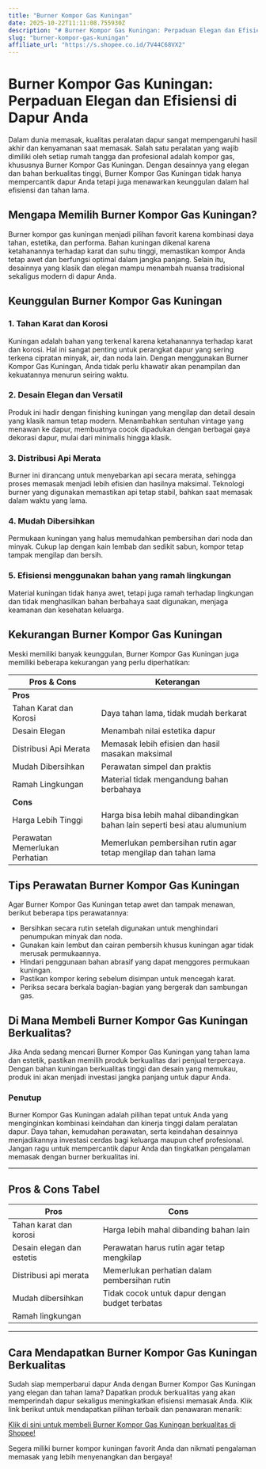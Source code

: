 ```yaml
---
title: "Burner Kompor Gas Kuningan"
date: 2025-10-22T11:11:08.755930Z
description: "# Burner Kompor Gas Kuningan: Perpaduan Elegan dan Efisiensi di Dapur Anda..."
slug: "burner-kompor-gas-kuningan"
affiliate_url: "https://s.shopee.co.id/7V44C68VX2"
---
```

# Burner Kompor Gas Kuningan: Perpaduan Elegan dan Efisiensi di Dapur Anda

Dalam dunia memasak, kualitas peralatan dapur sangat mempengaruhi hasil akhir dan kenyamanan saat memasak. Salah satu peralatan yang wajib dimiliki oleh setiap rumah tangga dan profesional adalah kompor gas, khususnya Burner Kompor Gas Kuningan. Dengan desainnya yang elegan dan bahan berkualitas tinggi, Burner Kompor Gas Kuningan tidak hanya mempercantik dapur Anda tetapi juga menawarkan keunggulan dalam hal efisiensi dan tahan lama.

## Mengapa Memilih Burner Kompor Gas Kuningan?

Burner kompor gas kuningan menjadi pilihan favorit karena kombinasi daya tahan, estetika, dan performa. Bahan kuningan dikenal karena ketahanannya terhadap karat dan suhu tinggi, memastikan kompor Anda tetap awet dan berfungsi optimal dalam jangka panjang. Selain itu, desainnya yang klasik dan elegan mampu menambah nuansa tradisional sekaligus modern di dapur Anda.

## Keunggulan Burner Kompor Gas Kuningan

### 1. Tahan Karat dan Korosi

Kuningan adalah bahan yang terkenal karena ketahanannya terhadap karat dan korosi. Hal ini sangat penting untuk perangkat dapur yang sering terkena cipratan minyak, air, dan noda lain. Dengan menggunakan Burner Kompor Gas Kuningan, Anda tidak perlu khawatir akan penampilan dan kekuatannya menurun seiring waktu.

### 2. Desain Elegan dan Versatil

Produk ini hadir dengan finishing kuningan yang mengilap dan detail desain yang klasik namun tetap modern. Menambahkan sentuhan vintage yang menawan ke dapur, membuatnya cocok dipadukan dengan berbagai gaya dekorasi dapur, mulai dari minimalis hingga klasik.

### 3. Distribusi Api Merata

Burner ini dirancang untuk menyebarkan api secara merata, sehingga proses memasak menjadi lebih efisien dan hasilnya maksimal. Teknologi burner yang digunakan memastikan api tetap stabil, bahkan saat memasak dalam waktu yang lama.

### 4. Mudah Dibersihkan

Permukaan kuningan yang halus memudahkan pembersihan dari noda dan minyak. Cukup lap dengan kain lembab dan sedikit sabun, kompor tetap tampak mengilap dan bersih.

### 5. Efisiensi menggunakan bahan yang ramah lingkungan

Material kuningan tidak hanya awet, tetapi juga ramah terhadap lingkungan dan tidak menghasilkan bahan berbahaya saat digunakan, menjaga keamanan dan kesehatan keluarga.

## Kekurangan Burner Kompor Gas Kuningan

Meski memiliki banyak keunggulan, Burner Kompor Gas Kuningan juga memiliki beberapa kekurangan yang perlu diperhatikan:

| Pros & Cons             | Keterangan                                               |
|-------------------------|------------------------------------------------------------|
| **Pros**               |                                                            |
| Tahan Karat dan Korosi | Daya tahan lama, tidak mudah berkarat                     |
| Desain Elegan         | Menambah nilai estetika dapur                              |
| Distribusi Api Merata | Memasak lebih efisien dan hasil masakan maksimal          |
| Mudah Dibersihkan   | Perawatan simpel dan praktis                              |
| Ramah Lingkungan    | Material tidak mengandung bahan berbahaya                |
| **Cons**               |                                                            |
| Harga Lebih Tinggi  | Harga bisa lebih mahal dibandingkan bahan lain seperti besi atau alumunium |
| Perawatan Memerlukan Perhatian | Memerlukan pembersihan rutin agar tetap mengilap dan tahan lama |

## Tips Perawatan Burner Kompor Gas Kuningan

Agar Burner Kompor Gas Kuningan tetap awet dan tampak menawan, berikut beberapa tips perawatannya:

- Bersihkan secara rutin setelah digunakan untuk menghindari penumpukan minyak dan noda.
- Gunakan kain lembut dan cairan pembersih khusus kuningan agar tidak merusak permukaannya.
- Hindari penggunaan bahan abrasif yang dapat menggores permukaan kuningan.
- Pastikan kompor kering sebelum disimpan untuk mencegah karat.
- Periksa secara berkala bagian-bagian yang bergerak dan sambungan gas.

## Di Mana Membeli Burner Kompor Gas Kuningan Berkualitas?

Jika Anda sedang mencari Burner Kompor Gas Kuningan yang tahan lama dan estetik, pastikan memilih produk berkualitas dari penjual terpercaya. Dengan bahan kuningan berkualitas tinggi dan desain yang memukau, produk ini akan menjadi investasi jangka panjang untuk dapur Anda.

### Penutup

Burner Kompor Gas Kuningan adalah pilihan tepat untuk Anda yang menginginkan kombinasi keindahan dan kinerja tinggi dalam peralatan dapur. Daya tahan, kemudahan perawatan, serta keindahan desainnya menjadikannya investasi cerdas bagi keluarga maupun chef profesional. Jangan ragu untuk mempercantik dapur Anda dan tingkatkan pengalaman memasak dengan burner berkualitas ini.

---

## Pros & Cons Tabel

| Pros                                       | Cons                                                            |
|--------------------------------------------|----------------------------------------------------------------|
| Tahan karat dan korosi                   | Harga lebih mahal dibanding bahan lain                        |
| Desain elegan dan estetis                | Perawatan harus rutin agar tetap mengkilap                     |
| Distribusi api merata                     | Memerlukan perhatian dalam pembersihan rutin                 |
| Mudah dibersihkan                        | Tidak cocok untuk dapur dengan budget terbatas               |
| Ramah lingkungan                         |                                                                |

---

## Cara Mendapatkan Burner Kompor Gas Kuningan Berkualitas

Sudah siap memperbarui dapur Anda dengan Burner Kompor Gas Kuningan yang elegan dan tahan lama? Dapatkan produk berkualitas yang akan memperindah dapur sekaligus meningkatkan efisiensi memasak Anda. Klik link berikut untuk mendapatkan pilihan terbaik dan penawaran menarik:

[Klik di sini untuk membeli Burner Kompor Gas Kuningan berkualitas di Shopee!](https://s.shopee.co.id/7V44C68VX2)

Segera miliki burner kompor kuningan favorit Anda dan nikmati pengalaman memasak yang lebih menyenangkan dan bergaya!